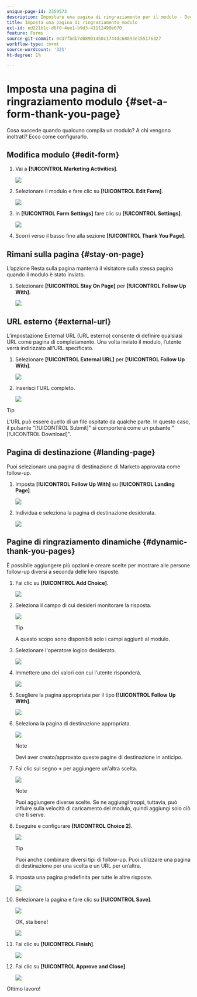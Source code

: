 ```yaml
---
unique-page-id: 2359573
description: Impostare una pagina di ringraziamento per il modulo - Documentazione di Marketo - Documentazione del prodotto
title: Imposta una pagina di ringraziamento modulo
exl-id: ed221b1c-d6f0-4ee1-b9d3-41112490e070
feature: Forms
source-git-commit: 0d37fbdb7d08901458c1744dc68893e155176327
workflow-type: tm+mt
source-wordcount: '321'
ht-degree: 1%

---
```


# Imposta una pagina di ringraziamento modulo {#set-a-form-thank-you-page}

Cosa succede quando qualcuno compila un modulo? A chi vengono inoltrati? Ecco come configurarlo.

## Modifica modulo {#edit-form}

1. Vai a **[!UICONTROL Marketing Activities]**.

   ![](assets/login-marketing-activities-5.png)

1. Selezionare il modulo e fare clic su **[!UICONTROL Edit Form]**.

   ![](assets/image2014-9-15-17-3a34-3a14.png)

1. In **[!UICONTROL Form Settings]** fare clic su **[!UICONTROL Settings]**.

   ![](assets/image2014-9-15-17-3a34-3a21.png)

1. Scorri verso il basso fino alla sezione **[!UICONTROL Thank You Page]**.

## Rimani sulla pagina {#stay-on-page}

L’opzione Resta sulla pagina manterrà il visitatore sulla stessa pagina quando il modulo è stato inviato.

1. Selezionare **[!UICONTROL Stay On Page]** per **[!UICONTROL Follow Up With]**.

   ![](assets/image2014-9-15-17-3a34-3a35.png)

## URL esterno {#external-url}

L’impostazione External URL (URL esterno) consente di definire qualsiasi URL come pagina di completamento. Una volta inviato il modulo, l’utente verrà indirizzato all’URL specificato.

1. Selezionare **[!UICONTROL External URL]** per **[!UICONTROL Follow Up With]**.

   ![](assets/image2014-9-15-17-3a34-3a45.png)

1. Inserisci l’URL completo.

   ![](assets/image2014-9-15-17-3a34-3a53.png)

>[!TIP]
>
>L&#39;URL può essere quello di un file ospitato da qualche parte. In questo caso, il pulsante &quot;[!UICONTROL Submit]&quot; si comporterà come un pulsante &quot;[!UICONTROL Download]&quot;.

## Pagina di destinazione {#landing-page}

Puoi selezionare una pagina di destinazione di Marketo approvata come follow-up.

1. Imposta **[!UICONTROL Follow Up With]** su **[!UICONTROL Landing Page]**.

   ![](assets/image2014-9-15-17-3a37-3a52.png)

1. Individua e seleziona la pagina di destinazione desiderata.

   ![](assets/image2014-9-15-17-3a37-3a59.png)

## Pagine di ringraziamento dinamiche {#dynamic-thank-you-pages}

È possibile aggiungere più opzioni e creare scelte per mostrare alle persone follow-up diversi a seconda delle loro risposte.

1. Fai clic su **[!UICONTROL Add Choice]**.

   ![](assets/image2014-9-15-17-3a38-3a6.png)

1. Seleziona il campo di cui desideri monitorare la risposta.

   ![](assets/image2014-9-15-17-3a38-3a12.png)

   >[!TIP]
   >
   >A questo scopo sono disponibili solo i campi aggiunti al modulo.

1. Selezionare l&#39;operatore logico desiderato.

   ![](assets/image2014-9-15-17-3a38-3a31.png)

1. Immettere uno dei valori con cui l&#39;utente risponderà.

   ![](assets/image2014-9-15-17-3a38-3a40.png)

1. Scegliere la pagina appropriata per il tipo **[!UICONTROL Follow Up With]**.

   ![](assets/image2014-9-15-17-3a38-3a51.png)

1. Seleziona la pagina di destinazione appropriata.

   ![](assets/image2014-9-15-17-3a39-3a3.png)

   >[!NOTE]
   >
   >Devi aver creato/approvato queste pagine di destinazione in anticipo.

1. Fai clic sul segno **+** per aggiungere un&#39;altra scelta.

   ![](assets/image2014-9-15-17-3a39-3a25.png)

   >[!NOTE]
   >
   >Puoi aggiungere diverse scelte. Se ne aggiungi troppi, tuttavia, può influire sulla velocità di caricamento del modulo, quindi aggiungi solo ciò che ti serve.

1. Eseguire e configurare **[!UICONTROL Choice 2]**.

   ![](assets/image2014-9-15-17-3a39-3a44.png)

   >[!TIP]
   >
   >Puoi anche combinare diversi tipi di follow-up. Puoi utilizzare una pagina di destinazione per una scelta e un URL per un’altra.

1. Imposta una pagina predefinita per tutte le altre risposte.

   ![](assets/image2014-9-15-17-3a40-3a10.png)

1. Selezionare la pagina e fare clic su **[!UICONTROL Save]**.

   ![](assets/image2014-9-15-17-3a40-3a26.png)

   OK, sta bene!

   ![](assets/image2014-9-15-17-3a40-3a34.png)

1. Fai clic su **[!UICONTROL Finish]**.

   ![](assets/image2014-9-15-17-3a40-3a42.png)

1. Fai clic su **[!UICONTROL Approve and Close]**.

   ![](assets/image2014-9-15-17-3a41-3a0.png)

Ottimo lavoro!
